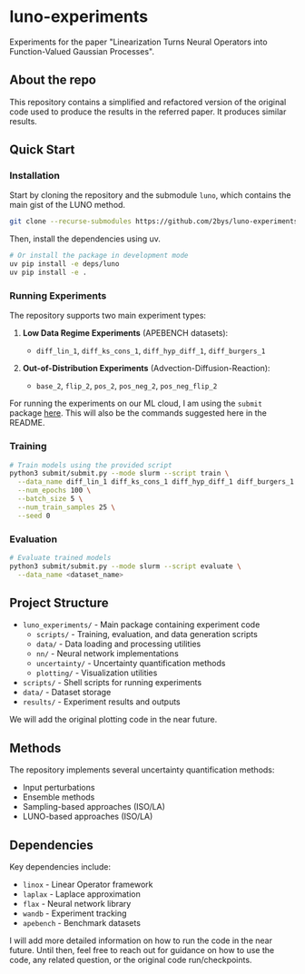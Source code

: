 # luno-experiments

Experiments for the paper "Linearization Turns Neural Operators into Function-Valued Gaussian Processes".

## About the repo

This repository contains a simplified and refactored version of the original code used to produce the results in the referred paper. It produces similar results.

## Quick Start

### Installation

Start by cloning the repository and the submodule `luno`, which contains the main gist of the LUNO method.

```bash
git clone --recurse-submodules https://github.com/2bys/luno-experiments.git
```

Then, install the dependencies using uv.

```bash
# Or install the package in development mode
uv pip install -e deps/luno
uv pip install -e .
```

### Running Experiments

The repository supports two main experiment types:

1. **Low Data Regime Experiments** (APEBENCH datasets):
   - `diff_lin_1`, `diff_ks_cons_1`, `diff_hyp_diff_1`, `diff_burgers_1`

2. **Out-of-Distribution Experiments** (Advection-Diffusion-Reaction):
   - `base_2`, `flip_2`, `pos_2`, `pos_neg_2`, `pos_neg_flip_2`

For running the experiments on our ML cloud, I am using the `submit` package [here](https://github.com/2bys/submit). This will also be the commands suggested here in the README. 

### Training

```bash
# Train models using the provided script
python3 submit/submit.py --mode slurm --script train \
  --data_name diff_lin_1 diff_ks_cons_1 diff_hyp_diff_1 diff_burgers_1 \
  --num_epochs 100 \
  --batch_size 5 \
  --num_train_samples 25 \
  --seed 0
```

### Evaluation

```bash
# Evaluate trained models
python3 submit/submit.py --mode slurm --script evaluate \
  --data_name <dataset_name>
```

## Project Structure

- `luno_experiments/` - Main package containing experiment code
  - `scripts/` - Training, evaluation, and data generation scripts
  - `data/` - Data loading and processing utilities
  - `nn/` - Neural network implementations
  - `uncertainty/` - Uncertainty quantification methods
  - `plotting/` - Visualization utilities
- `scripts/` - Shell scripts for running experiments
- `data/` - Dataset storage
- `results/` - Experiment results and outputs

We will add the original plotting code in the near future.

## Methods

The repository implements several uncertainty quantification methods:
- Input perturbations
- Ensemble methods
- Sampling-based approaches (ISO/LA)
- LUNO-based approaches (ISO/LA)

## Dependencies

Key dependencies include:
- `linox` - Linear Operator framework
- `laplax` - Laplace approximation
- `flax` - Neural network library
- `wandb` - Experiment tracking
- `apebench` - Benchmark datasets

I will add more detailed information on how to run the code in the near future. Until then, feel free to reach out for guidance on how to use the code, any related question, or the original code run/checkpoints.